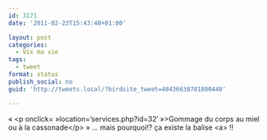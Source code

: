 ```yaml
---
id: 3171
date: '2011-02-23T15:43:40+01:00'

layout: post
categories:
  - Vis ma vie
tags:
  - tweet
format: status
publish_social: no
guid: 'http://tweets.local/?birdsite_tweet=40436638781800448'

---
```


« &lt;p onclick= »location=’services.php?id=32′ »&gt;Gommage du corps au miel ou à la cassonade&lt;/p&gt; » … mais pourquoi!? ça existe la balise &lt;a&gt; !!